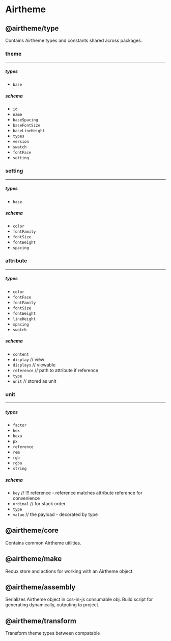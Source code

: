 # Airtheme

## @airtheme/type

Contains Airtheme types and constants shared across packages.

### theme

---

##### types

- `base`

##### schema

- `id`
- `name`
- `baseSpacing`
- `baseFontSize`
- `baseLineHeight`
- `types`
- `version`
- `swatch`
- `fontFace`
- `setting`

### setting

---

##### types

- `base`

##### schema

- `color`
- `fontFamily`
- `fontSize`
- `fontWeight`
- `spacing`

### attribute

---

##### types

- `color`
- `fontFace`
- `fontFamily`
- `fontSize`
- `fontWeight`
- `lineHeight`
- `spacing`
- `swatch`

##### schema

- `content`
- `display` // view
- `displays` // viewable
- `reference` // path to attribute if reference
- `type`
- `unit` // stored as unit

### unit

---

##### types

- `factor`
- `hex`
- `hexa`
- `px`
- `reference`
- `rem`
- `rgb`
- `rgba`
- `string`

##### schema

- `key` // !!! reference - reference matches attribute reference for convenience
- `ordinal` // for stack order
- `type`
- `value` // the payload - decorated by type

## @airtheme/core

Contains common Airtheme utilities.

## @airtheme/make

Redux store and actions for working with an Airtheme object.

## @airtheme/assembly

Serializes Airtheme object in css-in-js consumable obj. Build script for generating dynamically, outputing to project.

## @airtheme/transform

Transform theme types between compatable
